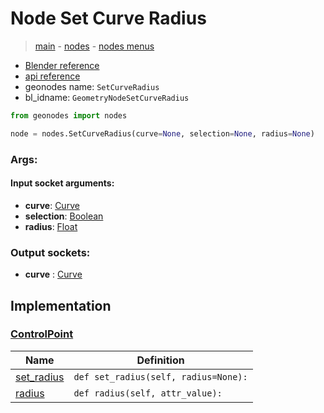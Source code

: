 # Node Set Curve Radius

> [main](../structure.md) - [nodes](nodes.md) - [nodes menus](nodes_menus.md)

- [Blender reference](https://docs.blender.org/manual/en/latest/modeling/geometry_nodes/curve/set_curve_radius.html)
- [api reference](https://docs.blender.org/api/current/bpy.types.GeometryNodeSetCurveRadius.html)
- geonodes name: `SetCurveRadius`
- bl_idname: `GeometryNodeSetCurveRadius`

```python
from geonodes import nodes

node = nodes.SetCurveRadius(curve=None, selection=None, radius=None)
```

### Args:

#### Input socket arguments:

- **curve**: [Curve](Curve.md)
- **selection**: [Boolean](Boolean.md)
- **radius**: [Float](Float.md)

### Output sockets:

- **curve** : [Curve](Curve.md)

## Implementation

### [ControlPoint](ControlPoint.md)

| Name | Definition |
|------|------------|
 | [set_radius](ControlPoint.md#set_radius) | `def set_radius(self, radius=None):` |
 | [radius](ControlPoint.md#radius) | `def radius(self, attr_value):` |

